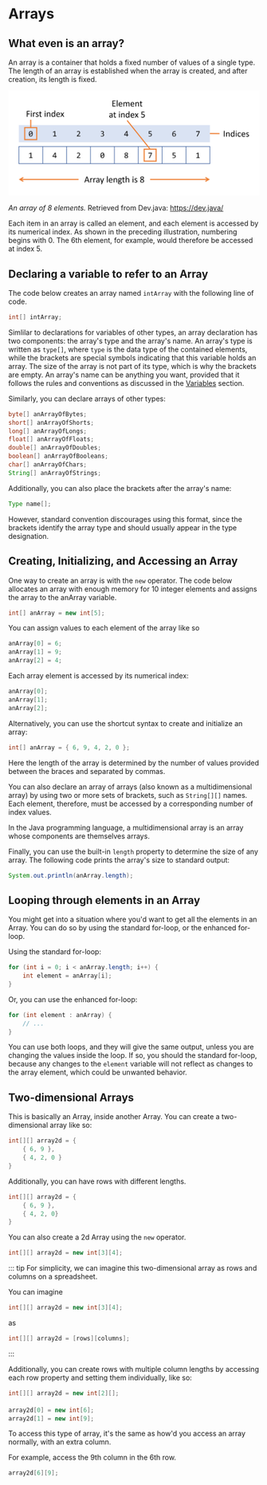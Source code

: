 # Arrays

## What even is an array?
An array is a container that holds a fixed number of values of a single type. The length of an array is established when the array is created, and after creation, its length is fixed. 

<img src="./images/01_array.png" alt="An array with 8 elements." />

*An array of 8 elements.* Retrieved from Dev.java: https://dev.java/

Each item in an array is called an element, and each element is accessed by its numerical index. As shown in the preceding illustration, numbering begins with 0. The 6th element, for example, would therefore be accessed at index 5.

## Declaring a variable to refer to an Array
The code below creates an array named `intArray` with the following line of code.
```java
int[] intArray;
```

Simlilar to declarations for variables of other types, an array declaration has two components: the array's type and the array's name. An array's type is written as `type[]`, where `type` is the data type of the contained elements, while the brackets are special symbols indicating that this variable holds an array. The size of the array is not part of its type, which is why the brackets are empty. An array's name can be anything you want, provided that it follows the rules and conventions as discussed in the [Variables](/1/variables/#variable-naming-conventions) section.

Similarly, you can declare arrays of other types:
```java
byte[] anArrayOfBytes;
short[] anArrayOfShorts;
long[] anArrayOfLongs;
float[] anArrayOfFloats;
double[] anArrayOfDoubles;
boolean[] anArrayOfBooleans;
char[] anArrayOfChars;
String[] anArrayOfStrings;
```
Additionally, you can also place the brackets after the array's name:
```java
Type name[];
```
However, standard convention discourages using this format, since the brackets identify the array type and should usually appear in the type designation.

## Creating, Initializing, and Accessing an Array
One way to create an array is with the `new` operator. The code below allocates an array with enough memory for 10 integer elements and assigns the array to the anArray variable.
```java
int[] anArray = new int[5];
```
You can assign values to each element of the array like so
```java
anArray[0] = 6;
anArray[1] = 9;
anArray[2] = 4;
```
Each array element is accessed by its numerical index:
```java
anArray[0];
anArray[1];
anArray[2];
```
Alternatively, you can use the shortcut syntax to create and initialize an array:
```java
int[] anArray = { 6, 9, 4, 2, 0 };
```
Here the length of the array is determined by the number of values provided between the braces and separated by commas.

You can also declare an array of arrays (also known as a multidimensional array) by using two or more sets of brackets, such as `String[][]` names. Each element, therefore, must be accessed by a corresponding number of index values.

In the Java programming language, a multidimensional array is an array whose components are themselves arrays.

Finally, you can use the built-in `length` property to determine the size of any array. The following code prints the array's size to standard output:
```java
System.out.println(anArray.length);
```

## Looping through elements in an Array

You might get into a situation where you'd want to get all the elements in an Array. You can do so by using the standard for-loop, or the enhanced for-loop.

Using the standard for-loop:
```java
for (int i = 0; i < anArray.length; i++) {
	int element = anArray[i];
}
```

Or, you can use the enhanced for-loop:
```java
for (int element : anArray) {
	// ...
}
```

You can use both loops, and they will give the same output, unless you are changing the values inside the loop. If so, you should the standard for-loop, because any changes to the `element` variable will not reflect as changes to the array element, which could be unwanted behavior.

## Two-dimensional Arrays 

This is basically an Array, inside another Array. You can create a two-dimensional array like so:
```java
int[][] array2d = {
	{ 6, 9 },
	{ 4, 2, 0 }
}
```
Additionally, you can have rows with different lengths.
```java
int[][] array2d = {
	{ 6, 9 },
	{ 4, 2, 0}
}
```

You can also create a 2d Array using the `new` operator.
```java
int[][] array2d = new int[3][4];
```

::: tip
For simplicity, we can imagine this two-dimensional array as rows and columns on a spreadsheet.

You can imagine 
```java
int[][] array2d = new int[3][4];
```
as
```java
int[][] array2d = [rows][columns];
```
:::

Additionally, you can create rows with multiple column lengths by accessing each row property and setting them individually, like so:
```java
int[][] array2d = new int[2][];

array2d[0] = new int[6];
array2d[1] = new int[9];
```

To access this type of array, it's the same as how'd you access an array normally, with an extra column.

For example, access the 9th column in the 6th row.
```java
array2d[6][9];
```